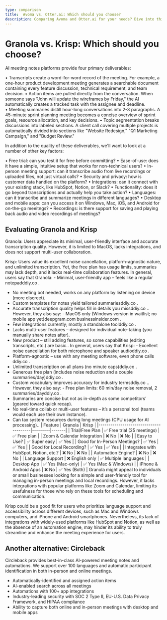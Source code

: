 ```yaml
---
type: comparison
title:  Avoma vs. Otter.ai: Which should you choose?
description: Comparing Avoma and Otter.ai for your needs? Dive into this article to evaluate both tools and discover an alternative, Circleback.
---
```


# Granola vs. Krisp: Which should you choose?
AI meeting notes platforms provide four primary deliverables:

• Transcripts create a word-for-word record of the meeting. For example, a one-hour product development meeting generates a searchable document containing every feature discussion, technical requirement, and team decision.
• Action items are pulled directly from the conversation. When someone says "John will update the wireframes by Friday," the AI automatically creates a tracked task with the assignee and deadline.
• Meeting summaries distill hour-long conversations into 2-3 paragraphs. A 45-minute sprint planning meeting becomes a concise overview of sprint goals, resource allocation, and key decisions.
• Topic segmentation breaks discussions into labeled sections. A client call covering multiple projects is automatically divided into sections like "Website Redesign," "Q1 Marketing Campaign," and "Budget Review."

In addition to the quality of these deliverables, we'll want to look at a number of other key factors:

• Free trial: can you test it for free before committing?
• Ease-of-use: does it have a simple, intuitive setup that works for non-technical users?
• In-person meeting support: can it transcribe audio from live recordings or uploaded files, not just virtual calls?
• Security and privacy: how is customer data handled on the platform?
• Integrations: can it connect with your existing stack, like HubSpot, Notion, or Slack?
• Functionality: does it go beyond transcriptions and actually help you take action?
• Languages: can it transcribe and summarize meetings in different languages?
• Desktop and mobile apps: can you access it on Windows, Mac, iOS, and Android for on-the-go meeitngs?
• Recordings: is there support for saving and playing back audio and video recordings of meetings?
## Evaluating Granola and Krisp
Granola: Users appreciate its minimal, user-friendly interface and accurate transcription quality. However, it is limited to MacOS, lacks integrations, and does not support multi-user collaboration.

Krisp: Users value its excellent noise cancellation, platform-agnostic nature, and unlimited transcription. Yet, the free plan has usage limits, summaries may lack depth, and it lacks real-time collaboration features.
In general, users say that Granola: - Minimal, user-friendly app – feels like a regular notepad​ddiy.co
.
- No meeting bot needed, works on any platform by listening on device (more discreet).
- Custom templates for notes yield tailored summaries​ddiy.co
.
- Accurate transcription quality helps fill in details you miss​ddiy.co
.. However, they also say: - MacOS only (Windows version in waitlist; no mobile app yet)​deepgram.com
​businessinsider.com
.
- Few integrations currently; mostly a standalone tool​ddiy.co
.
- Lacks multi-user features – designed for individual note-taking (you manually share notes after).
- New product – still adding features, so some capabilities (editing transcripts, etc.) are basic..
In general, users say that Krisp: - Excellent noise cancellation for both microphone and speaker audio​ddiy.co
.
- Platform-agnostic – use with any meeting software, even phone calls​ddiy.co
.
- Unlimited transcription on all plans (no minute caps)​ddiy.co
.
- Generous free plan (includes noise reduction and a couple summaries/day)​ddiy.co
.
- Custom vocabulary improves accuracy for industry terms​ddiy.co
.. However, they also say: - Free plan limits: 60 min/day noise removal, 2 summaries/day​ddiy.co
.
- Summaries are concise but not as in-depth as some competitors’ (geared toward quick recap).
- No real-time collab or multi-user features – it’s a personal tool (teams would each use their own instance).
- Can tax system resources during long meetings (CPU usage for AI processing)..
| Feature                                | Granola | Krisp |
|----------------------------------------|---------|-------|
| Trial/Free Plan                        | ✅ Free trial (25 meetings) | ✅ Free plan |
| Zoom & Calendar Integration             | ❌ No    | ❌ No  |
| Easy to Use?                           | ✅ Super easy | ✅ Yes |
| Good for In-Person Meetings?           | ✅ Yes   | ✅ Yes |
| Good for Local Recording?              | ✅ Yes   | ✅ Yes |
| Integrates with HubSpot, Notion, etc.? | ❌ No    | ❌ No  |
| Automation Engine?                     | ❌ No    | ❌ No  |
| Language Support                       | ❌ English only | ✅ Multiple languages |
| Desktop App                            | ✅ Yes (Mac-only) | ✅ Yes (Mac & Windows) |
| iPhone & Android Apps                  | ❌ No    | ✅ Yes (Both) |
Granola might appeal to individuals or small businesses looking for a simple and user-friendly tool for managing in-person meetings and local recordings. However, it lacks integrations with popular platforms like Zoom and Calendar, limiting its usefulness for those who rely on these tools for scheduling and communication.

Krisp could be a good fit for users who prioritize language support and accessibility across different devices, such as Mac and Windows computers, and iPhone and Android smartphones. Nevertheless, its lack of integrations with widely-used platforms like HubSpot and Notion, as well as the absence of an automation engine, may hinder its ability to truly streamline and enhance the meeting experience for users.
## Another alternative: Circleback
Circleback provides best-in-class AI-powered meeting notes and automations. We support over 100 languages and automatic participant identification in both in-person and online meetings.


* Automatically-identified and assigned action items
* AI-enabled search across all meetings
* Automations with 100+ app integrations
* Industry-leading security with SOC 2 Type II, EU-U.S. Data Privacy Framework, and HIPAA compliance
* Ability to capture both online and in-person meetings with desktop and mobile apps